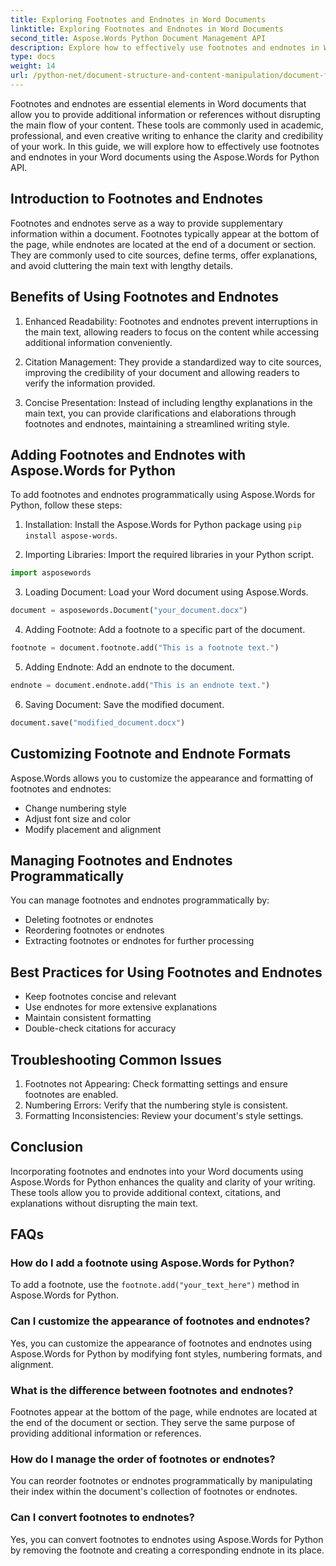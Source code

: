 ```yaml
---
title: Exploring Footnotes and Endnotes in Word Documents
linktitle: Exploring Footnotes and Endnotes in Word Documents
second_title: Aspose.Words Python Document Management API
description: Explore how to effectively use footnotes and endnotes in Word documents using Aspose.Words for Python. Learn to add, customize, and manage these elements programmatically. 
type: docs
weight: 14
url: /python-net/document-structure-and-content-manipulation/document-footnotes-endnotes/
---
```


Footnotes and endnotes are essential elements in Word documents that allow you to provide additional information or references without disrupting the main flow of your content. These tools are commonly used in academic, professional, and even creative writing to enhance the clarity and credibility of your work. In this guide, we will explore how to effectively use footnotes and endnotes in your Word documents using the Aspose.Words for Python API.

## Introduction to Footnotes and Endnotes

Footnotes and endnotes serve as a way to provide supplementary information within a document. Footnotes typically appear at the bottom of the page, while endnotes are located at the end of a document or section. They are commonly used to cite sources, define terms, offer explanations, and avoid cluttering the main text with lengthy details.

## Benefits of Using Footnotes and Endnotes

1. Enhanced Readability: Footnotes and endnotes prevent interruptions in the main text, allowing readers to focus on the content while accessing additional information conveniently.

2. Citation Management: They provide a standardized way to cite sources, improving the credibility of your document and allowing readers to verify the information provided.

3. Concise Presentation: Instead of including lengthy explanations in the main text, you can provide clarifications and elaborations through footnotes and endnotes, maintaining a streamlined writing style.

## Adding Footnotes and Endnotes with Aspose.Words for Python

To add footnotes and endnotes programmatically using Aspose.Words for Python, follow these steps:

1. Installation: Install the Aspose.Words for Python package using `pip install aspose-words`.

2. Importing Libraries: Import the required libraries in your Python script.
```python
import asposewords
```

3. Loading Document: Load your Word document using Aspose.Words.
```python
document = asposewords.Document("your_document.docx")
```

4. Adding Footnote: Add a footnote to a specific part of the document.
```python
footnote = document.footnote.add("This is a footnote text.")
```

5. Adding Endnote: Add an endnote to the document.
```python
endnote = document.endnote.add("This is an endnote text.")
```

6. Saving Document: Save the modified document.
```python
document.save("modified_document.docx")
```

## Customizing Footnote and Endnote Formats

Aspose.Words allows you to customize the appearance and formatting of footnotes and endnotes:

- Change numbering style
- Adjust font size and color
- Modify placement and alignment

## Managing Footnotes and Endnotes Programmatically

You can manage footnotes and endnotes programmatically by:

- Deleting footnotes or endnotes
- Reordering footnotes or endnotes
- Extracting footnotes or endnotes for further processing

## Best Practices for Using Footnotes and Endnotes

- Keep footnotes concise and relevant
- Use endnotes for more extensive explanations
- Maintain consistent formatting
- Double-check citations for accuracy

## Troubleshooting Common Issues

1. Footnotes not Appearing: Check formatting settings and ensure footnotes are enabled.
2. Numbering Errors: Verify that the numbering style is consistent.
3. Formatting Inconsistencies: Review your document's style settings.

## Conclusion

Incorporating footnotes and endnotes into your Word documents using Aspose.Words for Python enhances the quality and clarity of your writing. These tools allow you to provide additional context, citations, and explanations without disrupting the main text.

## FAQs

### How do I add a footnote using Aspose.Words for Python?

To add a footnote, use the `footnote.add("your_text_here")` method in Aspose.Words for Python.

### Can I customize the appearance of footnotes and endnotes?

Yes, you can customize the appearance of footnotes and endnotes using Aspose.Words for Python by modifying font styles, numbering formats, and alignment.

### What is the difference between footnotes and endnotes?

Footnotes appear at the bottom of the page, while endnotes are located at the end of the document or section. They serve the same purpose of providing additional information or references.

### How do I manage the order of footnotes or endnotes?

You can reorder footnotes or endnotes programmatically by manipulating their index within the document's collection of footnotes or endnotes.

### Can I convert footnotes to endnotes?

Yes, you can convert footnotes to endnotes using Aspose.Words for Python by removing the footnote and creating a corresponding endnote in its place.